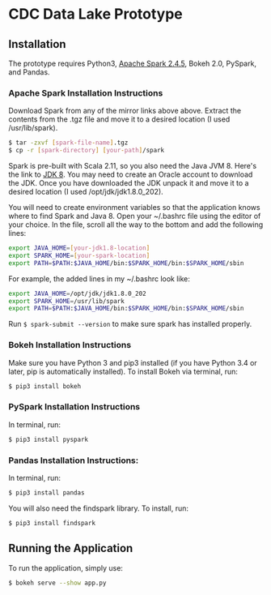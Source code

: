 # CDC Data Lake Prototype
## Installation
The prototype requires Python3, [Apache Spark 2.4.5](https://www.apache.org/dyn/closer.lua/spark/spark-2.4.5/spark-2.4.5-bin-hadoop2.7.tgz), Bokeh 2.0, PySpark, and Pandas.
### Apache Spark Installation Instructions
Download Spark from any of the mirror links above above. Extract the contents from the .tgz file and move it to a desired location (I used /usr/lib/spark).
```sh
$ tar -zxvf [spark-file-name].tgz
$ cp -r [spark-directory] [your-path]/spark
```
Spark is pre-built with Scala 2.11, so you also need the Java JVM 8. Here's the link to [JDK 8](https://www.oracle.com/java/technologies/javase/javase-jdk8-downloads.html). You may need to create an Oracle account to download the JDK. Once you have downloaded the JDK unpack it and move it to a desired location (I used /opt/jdk/jdk1.8.0_202).

You will need to create environment variables so that the application knows where to find Spark and Java 8. Open your ~/.bashrc file using the editor of your choice. In the file, scroll all the way to the bottom and add the following lines:
```sh
export JAVA_HOME=[your-jdk1.8-location]
export SPARK_HOME=[your-spark-location]
export PATH=$PATH:$JAVA_HOME/bin:$SPARK_HOME/bin:$SPARK_HOME/sbin
```
For example, the added lines in my ~/.bashrc look like:
```sh
export JAVA_HOME=/opt/jdk/jdk1.8.0_202
export SPARK_HOME=/usr/lib/spark
export PATH=$PATH:$JAVA_HOME/bin:$SPARK_HOME/bin:$SPARK_HOME/sbin
```
Run ```$ spark-submit --version``` to make sure spark has installed properly.
### Bokeh Installation Instructions
Make sure you have Python 3 and pip3 installed (if you have Python 3.4 or later, pip is automatically installed). To install Bokeh via terminal, run:
```sh
$ pip3 install bokeh
```
### PySpark Installation Instructions
In terminal, run:
```sh
$ pip3 install pyspark
```
### Pandas Installation Instructions:
In terminal, run:
```sh
$ pip3 install pandas
```
You will also need the findspark library. To install, run:
```sh
$ pip3 install findspark
```
## Running the Application
To run the application, simply use:
```sh
$ bokeh serve --show app.py
```
